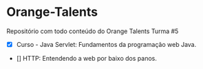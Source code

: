 # Orange-Talents
Repositório com todo conteúdo do Orange Talents Turma #5

- [x] Curso - Java Servlet: Fundamentos da programação web Java.
- [] HTTP: Entendendo a web por baixo dos panos.
